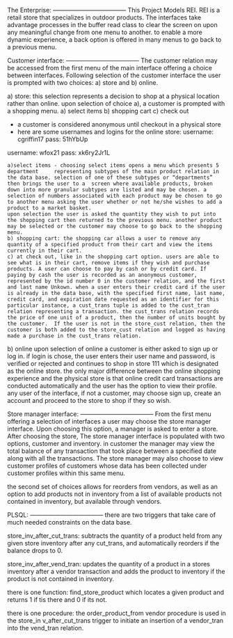 The Enterprise:
————————————
This Project Models REI. REI is a retail store that specializes in outdoor products. The interfaces take advantage processes in the buffer read class to clear the screen on upon any meaningful change from one menu to another. to enable a more dynamic experience, a back option is offered in many menus to go back to a previous menu. 

Customer interface:
———————————— 
The customer relation may be accessed from the first menu of the main interface offering a choice between interfaces. Following selection of the customer interface the user is prompted with two choices: a) store and b) online.

a) store: this selection represents a decision to shop at a physical location rather than online. upon selection of choice a), a customer is prompted with a shopping menu.
     a) select items 
     b) shopping cart
     c) check out
      
* a customer is considered anonymous until checkout in a physical store
* here are some usernames and logins for the online store:
username: cgriffin17
pass: 51hYbUp

username: wfox21 
pass: xk6ry2Jr1L

    a)select items - choosing select items opens a menu which presents 5 department     representing subtypes of the main product relation in the data base. selection of one of these subtypes or “departments” then brings the user to a 	screen where available products, broken down into more granular subtypes are listed and may be chosen. a selection of numbers associated with each product may be chosen to go to another menu asking the user whether or not he/she wishes to add a product to a market basket.
	upon selection the user is asked the quantity they wish to put into the shopping cart then returned to the previous menu. another product may be selected or the customer may choose to go back to the shopping menu.
	b) shopping cart: the shopping car allows a user to remove any quantity of a specified product from their cart and view the items currently in their cart.
	c) at check out, like in the shopping cart option. users are able to see what is in their cart, remove items if they wish and purchase products. A user can choose to pay by cash or by credit card. If paying by cash the user is recorded as an anonymous customer, represented by the id number 0 in the customer relation, and the first and last name Unkown. when a user enters their credit card if the user is already in the data base, with the specified first name, last name, credit card, and expiration date requested as an identifier for this particular instance, a cust_trans tuple is added to the cust_tran relation representing a transaction. the cust_trans relation records the price of one unit of a product, then the number of units bought by the customer.  If the user is not in the store_cust relation, then the customer is both added to the store_cust relation and logged as having made a purchase in the cust_trans relation.

b) online
    upon selection of online a customer is either asked to sign up or log in. if login is chose, the user enters their user name and password, is verified or rejected and continues to shop in store 111 which is designated as the online store. the only major difference between the online shopping experience and the physical store is that online credit card transactions are conducted automatically and the user has the option to view their profile. any user of the interface, if not a customer, may choose sign up, create an account and proceed to the store to shop if they so wish.
  

Store manager interface:
————————————
From the first menu offering a selection of interfaces a user may choose the store manager interface. Upon choosing this option,  a manager is asked to enter a store. After choosing the store, The store manager interface is populated with two options, customer and inventory. in customer the manager may view the total balance of any transaction that took place between a specified date along with all the transactions. The store manager may also choose to view customer profiles of customers whose data has been collected under customer profiles within this same menu.

the second set of choices allows for reorders from vendors, as well as an option to add products not in inventory from a list of available products not contained in inventory, but available through vendors.

PLSQL:
————————————
there are two triggers that take care of  much needed constraints on the data base. 

store_inv_after_cut_trans: subtracts the quantity of a product held from any given store inventory after any cut_trans, and automatically reorders if the balance drops to 0.

store_inv_after_vend_tran: updates the quantity of a product in a stores inventory after a vendor transaction and adds the product to inventory if the product is not contained in inventory.

there is one function: 
find_store_product which locates a given product and returns 1 if tis there and 0 if its not.

there is one procedure:
the order_product_from vendor procedure is used in the store_in v_after_cut_trans trigger to initiate an insertion of a vendor_tran into the vend_tran relation.